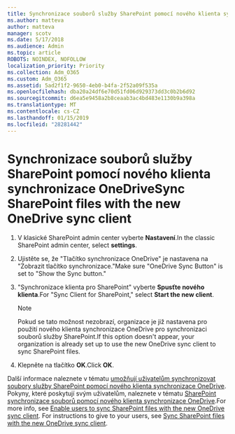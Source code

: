 ```yaml
---
title: Synchronizace souborů služby SharePoint pomocí nového klienta synchronizace OneDrive
ms.author: matteva
author: matteva
manager: scotv
ms.date: 5/17/2018
ms.audience: Admin
ms.topic: article
ROBOTS: NOINDEX, NOFOLLOW
localization_priority: Priority
ms.collection: Adm_O365
ms.custom: Adm_O365
ms.assetid: 5ad2f1f2-9650-4eb0-b4fa-2f52a09f535a
ms.openlocfilehash: dba20a24df6e70d51fd06d929373dd3c0b2b6d92
ms.sourcegitcommit: d6ea5e9458a2b8ceaab3ac4bd483e1130b9a398a
ms.translationtype: MT
ms.contentlocale: cs-CZ
ms.lasthandoff: 01/15/2019
ms.locfileid: "28281442"
---
```

# <a name="sync-sharepoint-files-with-the-new-onedrive-sync-client"></a><span data-ttu-id="f699d-102">Synchronizace souborů služby SharePoint pomocí nového klienta synchronizace OneDrive</span><span class="sxs-lookup"><span data-stu-id="f699d-102">Sync SharePoint files with the new OneDrive sync client</span></span>

1. <span data-ttu-id="f699d-103">V klasické SharePoint admin center vyberte **Nastavení**.</span><span class="sxs-lookup"><span data-stu-id="f699d-103">In the classic SharePoint admin center, select **settings**.</span></span>
    
2. <span data-ttu-id="f699d-104">Ujistěte se, že "Tlačítko synchronizace OneDrive" je nastavena na "Zobrazit tlačítko synchronizace."</span><span class="sxs-lookup"><span data-stu-id="f699d-104">Make sure "OneDrive Sync Button" is set to "Show the Sync button."</span></span>
    
3. <span data-ttu-id="f699d-105">"Synchronizace klienta pro SharePoint" vyberte **Spusťte nového klienta**.</span><span class="sxs-lookup"><span data-stu-id="f699d-105">For "Sync Client for SharePoint," select **Start the new client**.</span></span>
    
    > [!NOTE]
    > <span data-ttu-id="f699d-106">Pokud se tato možnost nezobrazí, organizace je již nastavena pro použití nového klienta synchronizace OneDrive pro synchronizaci souborů služby SharePoint.</span><span class="sxs-lookup"><span data-stu-id="f699d-106">If this option doesn't appear, your organization is already set up to use the new OneDrive sync client to sync SharePoint files.</span></span> 
  
4. <span data-ttu-id="f699d-107">Klepněte na tlačítko **OK**.</span><span class="sxs-lookup"><span data-stu-id="f699d-107">Click **OK**.</span></span>
    
<span data-ttu-id="f699d-p101">Další informace naleznete v tématu [umožňují uživatelům synchronizovat soubory služby SharePoint pomocí nového klienta synchronizace OneDrive](https://go.microsoft.com/fwlink/?linkid=866433). Pokyny, které poskytují svým uživatelům, naleznete v tématu [SharePoint synchronizace souborů pomocí nového klienta synchronizace OneDrive](https://go.microsoft.com/fwlink/?linkid=866427).</span><span class="sxs-lookup"><span data-stu-id="f699d-p101">For more info, see [Enable users to sync SharePoint files with the new OneDrive sync client](https://go.microsoft.com/fwlink/?linkid=866433). For instructions to give to your users, see [Sync SharePoint files with the new OneDrive sync client](https://go.microsoft.com/fwlink/?linkid=866427).</span></span>
  

